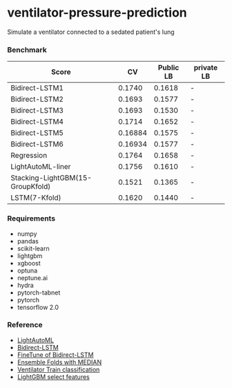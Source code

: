 # ventilator-pressure-prediction
Simulate a ventilator connected to a sedated patient's lung


### Benchmark
|Score|CV|Public LB|private LB|
|-----|--|------|-------|
|Bidirect-LSTM1|0.1740|0.1618|-|
|Bidirect-LSTM2|0.1693|0.1577|-|
|Bidirect-LSTM3|0.1693|0.1530|-|
|Bidirect-LSTM4|0.1714|0.1652|-|
|Bidirect-LSTM5|0.16884|0.1575|-|
|Bidirect-LSTM6|0.16934|0.1577|-|
|Regression|0.1764|0.1658|-|
|LightAutoML-liner|0.1756|0.1610|-|
|Stacking-LightGBM(15-GroupKfold)|0.1521|0.1365|-|
|LSTM(7-Kfold)|0.1620|0.1440|-|


### Requirements
+ numpy
+ pandas
+ scikit-learn
+ lightgbm
+ xgboost
+ optuna
+ neptune.ai
+ hydra
+ pytorch-tabnet
+ pytorch
+ tensorflow 2.0


### Reference
+ [LightAutoML](https://www.kaggle.com/tsano430/lightautoml-bidirectional-lstm)
+ [Bidirect-LSTM](https://www.kaggle.com/tsano430/tensor-bidirect-lstm-n-splits-10)
+ [FineTune of Bidirect-LSTM](https://www.kaggle.com/tenffe/finetune-of-tensorflow-bidirectional-lstm)
+ [Ensemble Folds with MEDIAN](https://www.kaggle.com/cdeotte/ensemble-folds-with-median-0-153)
+ [Ventilator Train classification](https://www.kaggle.com/takamichitoda/ventilator-train-classification)
+ [LightGBM select features](https://www.kaggle.com/alexxanderlarko/lgbm-sel-feat-1)
